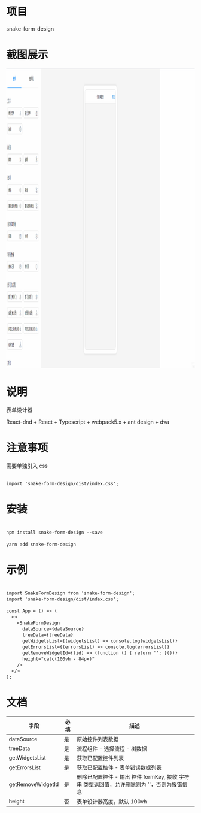 # 项目

snake-form-design

# 截图展示

<img src="https://github.com/SummerSnake/snake-form-design/blob/master/screenshots/snake-form-design.gif" width="1900" height="800" />

# 说明

表单设计器

React-dnd + React + Typescript + webpack5.x + ant design + dva

# 注意事项

需要单独引入 css

```

import 'snake-form-design/dist/index.css';

```

# 安装

```

npm install snake-form-design --save

yarn add snake-form-design

```

# 示例

```

import SnakeFormDesign from 'snake-form-design';
import 'snake-form-design/dist/index.css';

const App = () => (
  <>
    <SnakeFormDesign
      dataSource={dataSource}
      treeData={treeData}
      getWidgetsList={(widgetsList) => console.log(widgetsList)}
      getErrorsList={(errorsList) => console.log(errorsList)}
      getRemoveWidgetId={(id) => (function () { return ''; }())}
      height="calc(100vh - 84px)"
    />
  </>
);

```

# 文档

| 字段              | 必填 | 描述                                                                                        |
| ----------------- | ---- | ------------------------------------------------------------------------------------------- |
| dataSource        | 是   | 原始控件列表数据                                                                            |
| treeData          | 是   | 流程组件 - 选择流程 - 树数据                                                                |
| getWidgetsList    | 是   | 获取已配置控件列表                                                                          |
| getErrorsList     | 是   | 获取已配置控件 - 表单错误数据列表                                                           |
| getRemoveWidgetId | 是   | 删除已配置控件 - 输出 控件 formKey, 接收 字符串 类型返回值，允许删除则为 ''，否则为报错信息 |
| height            | 否   | 表单设计器高度，默认 100vh                                                                  |
